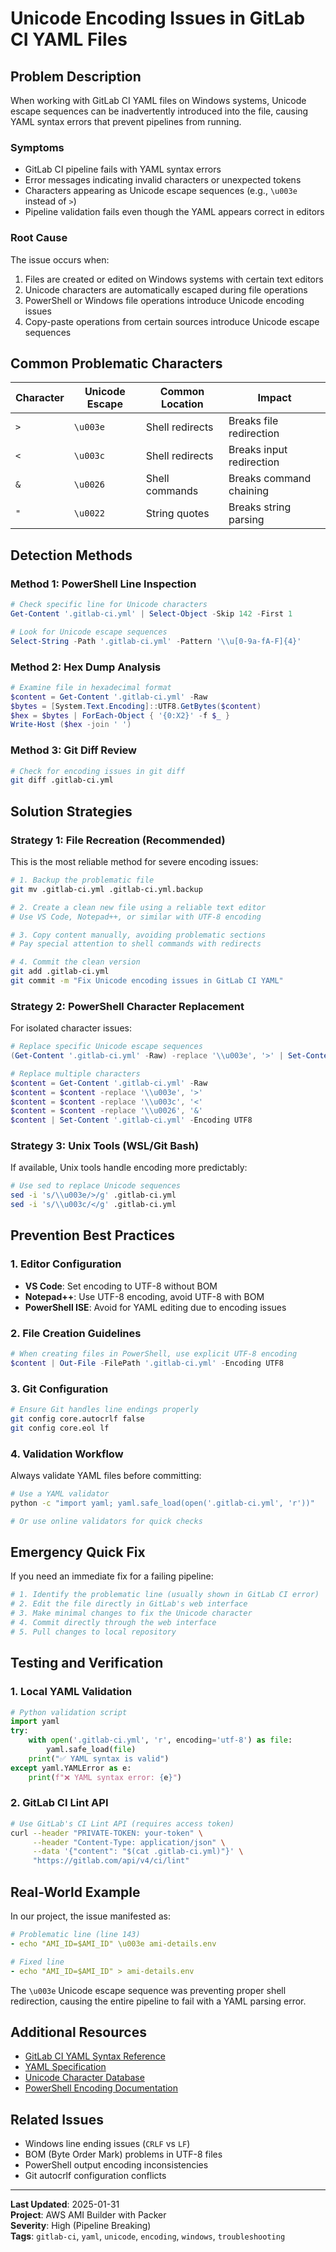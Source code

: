 # Unicode Encoding Issues in GitLab CI YAML Files

## Problem Description

When working with GitLab CI YAML files on Windows systems, Unicode escape sequences can be inadvertently introduced into the file, causing YAML syntax errors that prevent pipelines from running.

### Symptoms

- GitLab CI pipeline fails with YAML syntax errors
- Error messages indicating invalid characters or unexpected tokens
- Characters appearing as Unicode escape sequences (e.g., `\u003e` instead of `>`)
- Pipeline validation fails even though the YAML appears correct in editors

### Root Cause

The issue occurs when:
1. Files are created or edited on Windows systems with certain text editors
2. Unicode characters are automatically escaped during file operations
3. PowerShell or Windows file operations introduce Unicode encoding issues
4. Copy-paste operations from certain sources introduce Unicode escape sequences

## Common Problematic Characters

| Character | Unicode Escape | Common Location | Impact |
|-----------|----------------|-----------------|---------|
| `>` | `\u003e` | Shell redirects | Breaks file redirection |
| `<` | `\u003c` | Shell redirects | Breaks input redirection |
| `&` | `\u0026` | Shell commands | Breaks command chaining |
| `"` | `\u0022` | String quotes | Breaks string parsing |

## Detection Methods

### Method 1: PowerShell Line Inspection
```powershell
# Check specific line for Unicode characters
Get-Content '.gitlab-ci.yml' | Select-Object -Skip 142 -First 1

# Look for Unicode escape sequences
Select-String -Path '.gitlab-ci.yml' -Pattern '\\u[0-9a-fA-F]{4}'
```

### Method 2: Hex Dump Analysis
```powershell
# Examine file in hexadecimal format
$content = Get-Content '.gitlab-ci.yml' -Raw
$bytes = [System.Text.Encoding]::UTF8.GetBytes($content)
$hex = $bytes | ForEach-Object { '{0:X2}' -f $_ }
Write-Host ($hex -join ' ')
```

### Method 3: Git Diff Review
```bash
# Check for encoding issues in git diff
git diff .gitlab-ci.yml
```

## Solution Strategies

### Strategy 1: File Recreation (Recommended)
This is the most reliable method for severe encoding issues:

```bash
# 1. Backup the problematic file
git mv .gitlab-ci.yml .gitlab-ci.yml.backup

# 2. Create a clean new file using a reliable text editor
# Use VS Code, Notepad++, or similar with UTF-8 encoding

# 3. Copy content manually, avoiding problematic sections
# Pay special attention to shell commands with redirects

# 4. Commit the clean version
git add .gitlab-ci.yml
git commit -m "Fix Unicode encoding issues in GitLab CI YAML"
```

### Strategy 2: PowerShell Character Replacement
For isolated character issues:

```powershell
# Replace specific Unicode escape sequences
(Get-Content '.gitlab-ci.yml' -Raw) -replace '\\u003e', '>' | Set-Content '.gitlab-ci.yml' -Encoding UTF8

# Replace multiple characters
$content = Get-Content '.gitlab-ci.yml' -Raw
$content = $content -replace '\\u003e', '>'
$content = $content -replace '\\u003c', '<'
$content = $content -replace '\\u0026', '&'
$content | Set-Content '.gitlab-ci.yml' -Encoding UTF8
```

### Strategy 3: Unix Tools (WSL/Git Bash)
If available, Unix tools handle encoding more predictably:

```bash
# Use sed to replace Unicode sequences
sed -i 's/\\u003e/>/g' .gitlab-ci.yml
sed -i 's/\\u003c/</g' .gitlab-ci.yml
```

## Prevention Best Practices

### 1. Editor Configuration
- **VS Code**: Set encoding to UTF-8 without BOM
- **Notepad++**: Use UTF-8 encoding, avoid UTF-8 with BOM
- **PowerShell ISE**: Avoid for YAML editing due to encoding issues

### 2. File Creation Guidelines
```powershell
# When creating files in PowerShell, use explicit UTF-8 encoding
$content | Out-File -FilePath '.gitlab-ci.yml' -Encoding UTF8
```

### 3. Git Configuration
```bash
# Ensure Git handles line endings properly
git config core.autocrlf false
git config core.eol lf
```

### 4. Validation Workflow
Always validate YAML files before committing:

```bash
# Use a YAML validator
python -c "import yaml; yaml.safe_load(open('.gitlab-ci.yml', 'r'))"

# Or use online validators for quick checks
```

## Emergency Quick Fix

If you need an immediate fix for a failing pipeline:

```bash
# 1. Identify the problematic line (usually shown in GitLab CI error)
# 2. Edit the file directly in GitLab's web interface
# 3. Make minimal changes to fix the Unicode character
# 4. Commit directly through the web interface
# 5. Pull changes to local repository
```

## Testing and Verification

### 1. Local YAML Validation
```python
# Python validation script
import yaml
try:
    with open('.gitlab-ci.yml', 'r', encoding='utf-8') as file:
        yaml.safe_load(file)
    print("✅ YAML syntax is valid")
except yaml.YAMLError as e:
    print(f"❌ YAML syntax error: {e}")
```

### 2. GitLab CI Lint API
```bash
# Use GitLab's CI Lint API (requires access token)
curl --header "PRIVATE-TOKEN: your-token" \
     --header "Content-Type: application/json" \
     --data '{"content": "$(cat .gitlab-ci.yml)"}' \
     "https://gitlab.com/api/v4/ci/lint"
```

## Real-World Example

In our project, the issue manifested as:
```yaml
# Problematic line (line 143)
- echo "AMI_ID=$AMI_ID" \u003e ami-details.env

# Fixed line
- echo "AMI_ID=$AMI_ID" > ami-details.env
```

The `\u003e` Unicode escape sequence was preventing proper shell redirection, causing the entire pipeline to fail with a YAML parsing error.

## Additional Resources

- [GitLab CI YAML Syntax Reference](https://docs.gitlab.com/ee/ci/yaml/)
- [YAML Specification](https://yaml.org/spec/1.2/spec.html)
- [Unicode Character Database](https://unicode.org/charts/)
- [PowerShell Encoding Documentation](https://docs.microsoft.com/en-us/powershell/module/microsoft.powershell.core/about/about_character_encoding)

## Related Issues

- Windows line ending issues (`CRLF` vs `LF`)
- BOM (Byte Order Mark) problems in UTF-8 files
- PowerShell output encoding inconsistencies
- Git autocrlf configuration conflicts

---

**Last Updated**: 2025-01-31  
**Project**: AWS AMI Builder with Packer  
**Severity**: High (Pipeline Breaking)  
**Tags**: `gitlab-ci`, `yaml`, `unicode`, `encoding`, `windows`, `troubleshooting`
